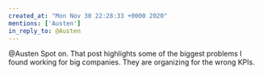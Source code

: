 ```yaml
---
created_at: "Mon Nov 30 22:28:33 +0000 2020"
mentions: ['Austen']
in_reply_to: @Austen
---
```


@Austen Spot on. That post highlights some of the biggest problems I found working for big companies. They are organizing for the wrong KPIs.